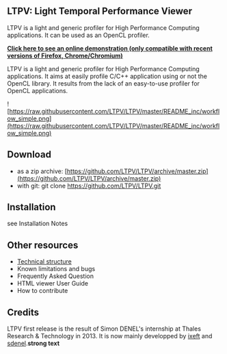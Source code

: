 LTPV: Light Temporal Performance Viewer
---------------------------------------

LTPV is a light and generic profiler for High Performance Computing applications. It can be used as an OpenCL profiler.

[**Click here to see an online demonstration (only compatible with recent versions of Firefox, Chrome/Chromium)**](https://cdn.rawgit.com/LTPV/LTPV/master/HTML/index.html?file=example.xml)

LTPV is a light and generic profiler for High Performance Computing applications. It aims at easily profile C/C++ application using or not the OpenCL library. It results from the lack of an easy-to-use profiler for OpenCL applications.

![https://raw.githubusercontent.com/LTPV/LTPV/master/README_inc/workflow_simple.png](https://raw.githubusercontent.com/LTPV/LTPV/master/README_inc/workflow_simple.png)

Download
--------

- as a zip archive: [https://github.com/LTPV/LTPV/archive/master.zip](https://github.com/LTPV/LTPV/archive/master.zip)
- with git: git clone https://github.com/LTPV/LTPV.git

Installation
------------

see Installation Notes

Other resources
---------------
- [Technical structure](https://github.com/LTPV/LTPV/wiki/Technical-structure)
- Known limitations and bugs
- Frequently Asked Question
- HTML viewer User Guide
- How to contribute 

Credits
-------

LTPV first release is the result of Simon DENEL's internship at Thales Research & Technology in 2013. It is now mainly developped by [ixeft](https://github.com/ixeft) and [sdenel](https://github.com/sdenel/).**strong text**
